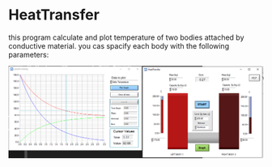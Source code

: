 # HeatTransfer
this program calculate and plot temperature of two bodies attached by conductive material.
you cas spacify each body with the following parameters:


![Screenshot](HeatTransfer.PNG)
